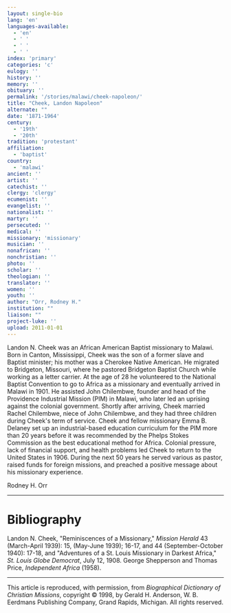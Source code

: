 ```yaml
---
layout: single-bio
lang: 'en'
languages-available:
  - 'en'
  - ' '
  - ' '
  - ' '
index: 'primary'
categories: 'c'
eulogy: ''
history: ''
memory: ''
obituary: ''
permalink: '/stories/malawi/cheek-napoleon/'
title: "Cheek, Landon Napoleon"
alternate: ""
date: '1871-1964'
century:
  - '19th'
  - '20th'
tradition: 'protestant'
affiliation:
  - 'baptist'
country:
  - 'malawi'
ancient: ''
artist: ''
catechist: ''
clergy: 'clergy'
ecumenist: ''
evangelist: ''
nationalist: ''
martyr: ''
persecuted: ''
medical: ''
missionary: 'missionary'
musician: ''
nonafrican: ''
nonchristian: ''
photo: ''
scholar: ''
theologian: ''
translator: ''
women: ''
youth: ''
author: "Orr, Rodney H."
institution: ""
liaison: ""
project-luke: ''
upload: 2011-01-01
---
```




Landon N. Cheek was an African American Baptist missionary to Malawi. Born in Canton, Mississippi, Cheek was the son of a former slave and Baptist minister; his mother was a Cherokee Native American. He migrated to Bridgeton, Missouri, where he pastored Bridgeton Baptist Church while working as a letter carrier. At the age of 28 he volunteered to the National Baptist Convention to go to Africa as a missionary and eventually arrived in Malawi in 1901. He assisted John Chilembwe, founder and head of the Providence Industrial Mission (PIM) in Malawi, who later led an uprising against the colonial government. Shortly after arriving, Cheek married Rachel Chilembwe, niece of John Chilembwe, and they had three children during Cheek's term of service. Cheek and fellow missionary Emma B. Delaney set up an industrial-based education curriculum for the PIM more than 20 years before it was recommended by the Phelps Stokes Commission as the best educational method for Africa. Colonial pressure, lack of financial support, and health problems led Cheek to return to the United States in 1906. During the next 50 years he served various as pastor, raised funds for foreign missions, and preached a positive message about his missionary experience.

Rodney H. Orr

---

# Bibliography

Landon N. Cheek, "Reminiscences of a Missionary," *Mission Herald* 43 (March-April 1939): 15, (May-June 1939); 16-17, and 44 (September-October 1940): 17-18, and "Adventures of a St. Louis Missionary in Darkest Africa," *St. Louis Globe Democrat*, July 12, 1908. George Shepperson and Thomas Price, *Independent Africa* (1958).

---

This article is reproduced, with permission, from *Biographical Dictionary of Christian Missions*, copyright © 1998, by Gerald H. Anderson, W. B. Eerdmans Publishing Company, Grand Rapids, Michigan. All rights reserved.
